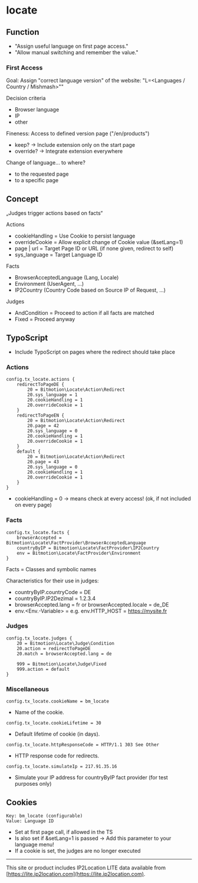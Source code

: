 # locate

## Function

* "Assign useful language on first page access."
* "Allow manual switching and remember the value."

### First Access

Goal: Assign "correct language version" of the website: "L=<Languages / Country / Mishmash>""

Decision criteria
* Browser language
* IP
* other

Fineness: Access to defined version page ("/en/products")
* keep? -> Include extension only on the start page
* override? -> Integrate extension everywhere

Change of language... to where?
* to the requested page
* to a specific page

## Concept

„Judges trigger actions based on facts“

Actions
* cookieHandling = Use Cookie to persist language
* overrideCookie = Allow explicit change of Cookie value (&setLang=1)
* page | url = Target Page ID or URL (if none given, redirect to self)
* sys_language = Target Language ID

Facts
* BrowserAcceptedLanguage (Lang, Locale)
* Environment (UserAgent, ...)
* IP2Country (Country Code based on Source IP of Request, ...)

Judges
* AndCondition = Proceed to action if all facts are matched
* Fixed = Proceed anyway

## TypoScript

* Include TypoScript on pages where the redirect should take place

### Actions
```
config.tx_locate.actions {
    redirectToPageDE {
        20 = Bitmotion\Locate\Action\Redirect
        20.sys_language = 1
        20.cookieHandling = 1
        20.overrideCookie = 1
    }
    redirectToPageEN {
        20 = Bitmotion\Locate\Action\Redirect
        20.page = 42
        20.sys_language = 0
        20.cookieHandling = 1
        20.overrideCookie = 1
    }
    default {
        20 = Bitmotion\Locate\Action\Redirect
        20.page = 43
        20.sys_language = 0
        20.cookieHandling = 1
        20.overrideCookie = 1
    }
}
```
* cookieHandling = 0 -> means check at every access! (ok, if not included on every page)

### Facts
```
config.tx_locate.facts {
    browserAccepted = Bitmotion\Locate\FactProvider\BrowserAcceptedLanguage
    countryByIP = Bitmotion\Locate\FactProvider\IP2Country
    env = Bitmotion\Locate\FactProvider\Environment
}
```
Facts = Classes and symbolic names

Characteristics for their use in judges:
* countryByIP.countryCode = DE
* countryByIP.IP2Dezimal = 1.2.3.4
* browserAccepted.lang = fr or browserAccepted.locale = de_DE
* env.<Env.-Variable> = <value> e.g. env.HTTP_HOST = https://mysite.fr

### Judges
```
config.tx_locate.judges {
    20 = Bitmotion\Locate\Judge\Condition
    20.action = redirectToPageDE
    20.match = browserAccepted.lang = de

    999 = Bitmotion\Locate\Judge\Fixed
    999.action = default
}
```

### Miscellaneous
```
config.tx_locate.cookieName = bm_locate
```
* Name of the cookie.
```
config.tx_locate.cookieLifetime = 30
```
* Default lifetime of cookie (in days).
```
config.tx_locate.httpResponseCode = HTTP/1.1 303 See Other
```
* HTTP response code for redirects.
```
config.tx_locate.simulateIp = 217.91.35.16
```
* Simulate your IP address for countryByIP fact provider (for test purposes only)

## Cookies

```
Key: bm_locate (configurable)
Value: Language ID
```
* Set at first page call, if allowed in the TS
* Is also set if &setLang=1 is passed -> Add this parameter to your language menu!
* If a cookie is set, the judges are no longer executed

---

This site or product includes IP2Location LITE data available from [https://lite.ip2location.com](https://lite.ip2location.com).
